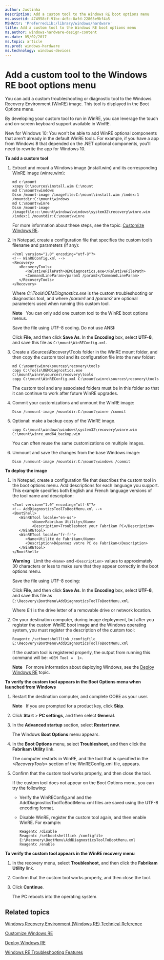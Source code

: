 ```yaml
---
author: Justinha
Description: Add a custom tool to the Windows RE boot options menu
ms.assetid: 474958cf-91bc-4c5c-8afd-22865e9bf4a5
MSHAttr: 'PreferredLib:/library/windows/hardware'
title: Add a custom tool to the Windows RE boot options menu
ms.author: windows-hardware-design-content
ms.date: 05/02/2017
ms.topic: article
ms.prod: windows-hardware
ms.technology: windows-devices
---
```


# Add a custom tool to the Windows RE boot options menu


You can add a custom troubleshooting or diagnostic tool to the Windows Recovery Environment (WinRE) image. This tool is displayed in the Boot Options menu.

By developing your custom tool to run in WinRE, you can leverage the touch and on-screen keyboard support available in WinRE.

New for Windows 10: You won't be able to add WinRE optional components that aren't already in the default WinRE tools. For example, if you have a app from Windows 8 that depended on the .NET optional components, you'll need to rewrite the app for Windows 10.

**To add a custom tool**

1.  Extract and mount a Windows image (install.wim) and its corresponding WinRE image (winre.wim):

    ``` syntax
    md c:\mount
    xcopy D:\sources\install.wim C:\mount 
    md C:\mount\windows
    Dism /mount-image /imagefile:C:\mount\install.wim /index:1 /mountdir:C:\mount\windows 
    md C:\mount\winre 
    Dism /mount-image /imagefile:c:\mount\windows\windows\system32\recovery\winre.wim /index:1 /mountdir:C:\mount\winre
    ```

    For more information about these steps, see the topic: [Customize Windows RE](customize-windows-re.md).

2.  In Notepad, create a configuration file that specifies the custom tool’s filename and parameters (if any):

    ``` syntax
    <?xml version="1.0" encoding="utf-8"?>
    <!-- WinREConfig.xml -->
    <Recovery>
       <RecoveryTools>
          <RelativeFilePath>OEMDiagnostics.exe</RelativeFilePath>
          <CommandLineParam>/param1 /param2</CommandLineParam>
       </RecoveryTools>
    </Recovery>
    ```

    Where *C:\\Tools\\OEMDiagnostics.exe* is the custom troubleshooting or diagnostics tool, and where */param1* and */param2* are optional parameters used when running this custom tool.

    **Note**  
    You can only add one custom tool to the WinRE boot options menus.

    Save the file using UTF-8 coding. Do not use ANSI:

    Click **File**, and then click **Save As**. In the **Encoding** box, select **UTF-8**, and save this file as `C:\mount\WinREConfig.xml`.

3.  Create a \\Sources\\Recovery\\Tools folder in the WinRE mount folder, and then copy the custom tool and its configuration file into the new folder:

    ``` syntax
    md C:\mount\winre\sources\recovery\tools
    copy C:\Tools\OEMDiagnostics.exe C:\mount\winre\sources\recovery\tools
    copy C:\mount\WinREConfig.xml C:\mount\winre\sources\recovery\tools
    ```

    The custom tool and any associated folders must be in this folder so that it can continue to work after future WinRE upgrades.

4.  Commit your customizations and unmount the WinRE image:

    ``` syntax
    Dism /unmount-image /mountdir:C:\mount\winre /commit
    ```

5.  Optional: make a backup copy of the WinRE image.

    ``` syntax
    copy C:\mount\windows\windows\system32\recovery\winre.wim C:\mount\winre_amd64_backup.wim
    ```

    You can often reuse the same customizations on multiple images.

6.  Unmount and save the changes from the base Windows image:

    ``` syntax
    Dism /unmount-image /mountdir:C:\mount\windows /commit
    ```

**To deploy the image**

1.  In Notepad, create a configuration file that describes the custom tool in the boot options menu. Add descriptions for each language you support. This example specifies both English and French language versions of the tool name and description:

    ``` syntax
    <?xml version="1.0" encoding="utf-8"?>
    <!-- AddDiagnosticsToolToBootMenu.xml -->
    <BootShell>
       <WinRETool locale="en-us">
             <Name>Fabrikam Utility</Name>
             <Description>Troubleshoot your Fabrikam PC</Description>
       </WinRETool>
       <WinRETool locale="fr-fr">
          <Name>Utilité de Fabrikam</Name>
          <Description>Dépannez votre PC de Fabrikam</Description>
       </WinRETool>
    </BootShell>
    ```

    **Warning**  
    Limit the `<Name>` and `<Description>` values to approximately 30 characters or less to make sure that they appear correctly in the boot options menu.

    Save the file using UTF-8 coding:

    Click **File**, and then click **Save As**. In the **Encoding** box, select **UTF-8**, and save this file as `E:\Recovery\BootMenu\AddDiagnosticsToolToBootMenu.xml`.

    Where *E:\\* is the drive letter of a removable drive or network location.

2.  On your destination computer, during image deployment, but after you register the custom WinRE boot image and the Windows operating system, you must register the description of the custom tool:

    ``` syntax
    Reagentc /setbootshelllink /configfile E:\Recovery\BootMenu\AddDiagnosticsToolToBootMenu.xml
    ```

    If the custom tool is registered properly, the output from running this command will be: `<OEM Tool =  1>`.

    **Note**  
    For more information about deploying Windows, see the [Deploy Windows RE](deploy-windows-re.md) topic.

**To verify the custom tool appears in the Boot Options menu when launched from Windows**

1.  Restart the destination computer, and complete OOBE as your user.

    **Note**  
    If you are prompted for a product key, click **Skip**.   

2.  Click **Start** &gt; **PC settings**, and then select **General**.

3.  In the **Advanced startup** section, select **Restart now**.

    The Windows **Boot Options** menu appears.

4.  In the **Boot Options** menu, select **Troubleshoot**, and then click the **Fabrikam Utility** link.

    The computer restarts in WinRE, and the tool that is specified in the *&lt;RecoveryTools&gt;* section of the WinREConfig.xml file, appears.

5.  Confirm that the custom tool works properly, and then close the tool.

    If the custom tool does not appear on the Boot Options menu, you can try the following:

    -   Verify the WinREConfig.xml and the AddDiagnosticsToolToBootMenu.xml files are saved using the UTF-8 encoding format.

    -   Disable WinRE, register the custom tool again, and then enable WinRE. For example:

        ``` syntax
        Reagentc /disable 
        Reagentc /setbootshelllink /configfile E:\Recovery\BootMenu\AddDiagnosticsToolToBootMenu.xml
        Reagentc /enable
        ```
**To verify the custom tool appears in the WinRE recovery menu**

1.  In the recovery menu, select **Troubleshoot**, and then click the **Fabrikam Utility** link.

2.  Confirm that the custom tool works properly, and then close the tool.

3.  Click **Continue**.

    The PC reboots into the operating system.

## <span id="related_topics"></span>Related topics


[Windows Recovery Environment (Windows RE) Technical Reference](windows-recovery-environment--windows-re--technical-reference.md)

[Customize Windows RE](customize-windows-re.md)

[Deploy Windows RE](deploy-windows-re.md)

[Windows RE Troubleshooting Features](windows-re-troubleshooting-features.md)

 

 






